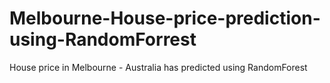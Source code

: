 # Melbourne-House-price-prediction-using-RandomForrest
House price in Melbourne - Australia has predicted using RandomForest
